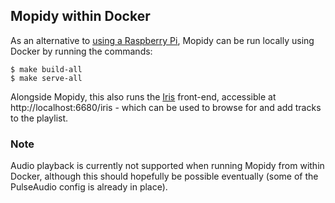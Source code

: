 ## Mopidy within Docker

As an alternative to [using a Raspberry Pi](docs/mopidy_install.md), Mopidy can be run locally using Docker by running the commands:

```
$ make build-all
$ make serve-all
```

Alongside Mopidy, this also runs the [Iris](https://github.com/jaedb/Iris) front-end, accessible at http://localhost:6680/iris - which can be used to browse for and add tracks to the playlist.

### Note

Audio playback is currently not supported when running Mopidy from within Docker, although this should hopefully be possible eventually (some of the PulseAudio config is already in place).
